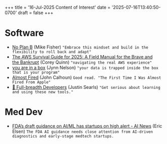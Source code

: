 +++
title = '16-Jul-2025 Content of Interest'
date = '2025-07-16T13:40:50-0700'
draft = false
+++


# Software

-   [No Plan B](https://mikefisher.substack.com/p/no-plan-b) (Mike Fisher)
    `"Embrace this mindset and build in the flexibility to roll back and adapt"`
-   [The AWS Survival Guide for 2025: A Field Manual for the Brave and the Bankrupt](https://www.lastweekinaws.com/wp-content/uploads/2025/07/pexels-towfiqu-barbhuiya-3440682-8515596-2048x1365.jpg) (Corey Quinn) `"navigating the real AWS experience"`
-   [you are in a box](https://jyn.dev/you-are-in-a-box/)
    (Jynn Nelson) `"your data is trapped inside the box that is your program"`
-   [Almost Fired](https://www.engineersneedart.com/blog/almostfired/almostfired.html) (John Calhoun) `Good read. "The First Time I Was Almost Fired From Apple"`
-   [📄 Full-breadth Developers](https://justin.searls.co/posts/full-breadth-developers/) (Justin Searls)
    `"Get serious about learning and using these new tools."`


# Med Dev

-   [FDA&rsquo;s draft guidance on AI/ML has startups on high alert - AI News](https://www.google.com/url?rct=j&sa=t&url=https://www.artificialintelligence-news.com/news/fdas-draft-guidance-on-ai-ml-has-startups-on-high-alert/&ct=ga&cd=CAIyGjdmYTYyZTUxM2FiM2QxMmY6Y29tOmVuOlVT&usg=AOvVaw16TuGXSsu77MRv5EdqS5fh)
    (Eric Elsen) `The FDA AI guidance needs close attention from AI-driven diagnostics and early-stage medtech startups.`

